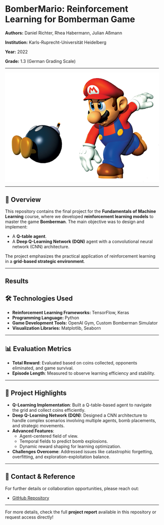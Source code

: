 # **BomberMario: Reinforcement Learning for Bomberman Game**

**Authors:** Daniel Richter, Rhea Habermann, Julian Aßmann  

**Institution:** Karls-Ruprecht-Universität Heidelberg

**Year:** 2022  

**Grade:** 1.3 (German Grading Scale)  

---

<div style="display: flex; justify-content: center;">
  <img src="mariobombproc.png" alt="BomberMario" style="width: cm;">
</div>

---
## 📖 **Overview**
This repository contains the final project for the **Fundamentals of Machine Learning** course, where we developed **reinforcement learning models** to master the game **Bomberman**. The main objective was to design and implement:
- A **Q-table agent**.
- A **Deep Q-Learning Network (DQN)** agent with a convolutional neural network (CNN) architecture.

The project emphasizes the practical application of reinforcement learning in a **grid-based strategic environment**.

---

## **Results**



## 🛠 **Technologies Used**
- **Reinforcement Learning Frameworks:** TensorFlow, Keras
- **Programming Language:** Python
- **Game Development Tools:** OpenAI Gym, Custom Bomberman Simulator
- **Visualization Libraries:** Matplotlib, Seaborn

---

## 📊 **Evaluation Metrics**
- **Total Reward**: Evaluated based on coins collected, opponents eliminated, and game survival.
- **Episode Length**: Measured to observe learning efficiency and stability.

---

## 📄 **Project Highlights**
- **Q-Learning Implementation**: Built a Q-table-based agent to navigate the grid and collect coins efficiently.
- **Deep Q-Learning Network (DQN)**: Designed a CNN architecture to handle complex scenarios involving multiple agents, bomb placements, and strategic movements.
- **Advanced Features**:
  - Agent-centered field of view.
  - Temporal fields to predict bomb explosions.
  - Dynamic reward shaping for learning optimization.
- **Challenges Overcome**: Addressed issues like catastrophic forgetting, overfitting, and exploration-exploitation balance.

---

## 📩 **Contact & Reference**
For further details or collaboration opportunities, please reach out:
- [GitHub Repository](https://github.com/Ztec1337/bombermario)

---

For more details, check the full **project report** available in this repository or request access directly!

